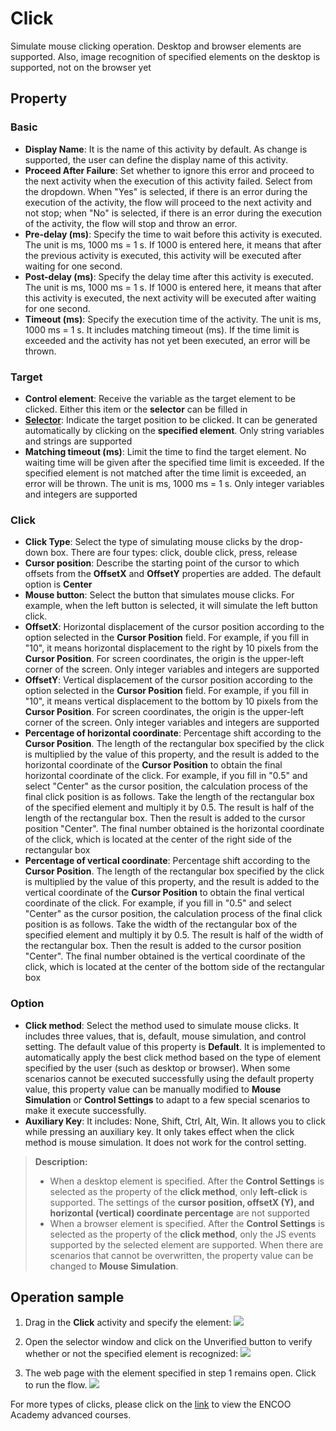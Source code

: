 # Click

Simulate mouse clicking operation. Desktop and browser elements are supported. Also, image recognition of specified elements on the desktop is supported, not on the browser yet

## Property

### Basic

- **Display Name**: It is the name of this activity by default. As change is supported, the user can define the display name of this activity.
- **Proceed After Failure**: Set whether to ignore this error and proceed to the next activity when the execution of this activity failed. Select from the dropdown. When "Yes" is selected, if there is an error during the execution of the activity, the flow will proceed to the next activity and not stop; when "No" is selected, if there is an error during the execution of the activity, the flow will stop and throw an error.
- **Pre-delay (ms)**: Specify the time to wait before this activity is executed. The unit is ms, 1000 ms = 1 s. If 1000 is entered here, it means that after the previous activity is executed, this activity will be executed after waiting for one second.
- **Post-delay (ms)**: Specify the delay time after this activity is executed. The unit is ms, 1000 ms = 1 s. If 1000 is entered here, it means that after this activity is executed, the next activity will be executed after waiting for one second.
- **Timeout (ms)**: Specify the execution time of the activity. The unit is ms, 1000 ms = 1 s. It includes matching timeout (ms). If the time limit is exceeded and the activity has not yet been executed, an error will be thrown.

### Target

- **Control element**: Receive the variable as the target element to be clicked. Either this item or the **selector** can be filled in
- **[Selector](../Appendix/Selector.md?_v=v2020.4)**: Indicate the target position to be clicked. It can be generated automatically by clicking on the **specified element**. Only string variables and strings are supported
- **Matching timeout (ms)**: Limit the time to find the target element. No waiting time will be given after the specified time limit is exceeded. If the specified element is not matched after the time limit is exceeded, an error will be thrown. The unit is ms, 1000 ms = 1 s. Only integer variables and integers are supported

### Click

- **Click Type**: Select the type of simulating mouse clicks by the drop-down box. There are four types: click, double click, press, release
- **Cursor position**: Describe the starting point of the cursor to which offsets from the **OffsetX** and **OffsetY** properties are added. The default option is **Center**
- **Mouse button**: Select the button that simulates mouse clicks. For example, when the left button is selected, it will simulate the left button click.
- **OffsetX**: Horizontal displacement of the cursor position according to the option selected in the **Cursor Position** field. For example, if you fill in "10", it means horizontal displacement to the right by 10 pixels from the **Cursor Position**. For screen coordinates, the origin is the upper-left corner of the screen. Only integer variables and integers are supported
- **OffsetY**: Vertical displacement of the cursor position according to the option selected in the **Cursor Position** field. For example, if you fill in "10", it means vertical displacement to the bottom by 10 pixels from the **Cursor Position**. For screen coordinates, the origin is the upper-left corner of the screen. Only integer variables and integers are supported
- **Percentage of horizontal coordinate**: Percentage shift according to the **Cursor Position**. The length of the rectangular box specified by the click is multiplied by the value of this property, and the result is added to the horizontal coordinate of the **Cursor Position** to obtain the final horizontal coordinate of the click. For example, if you fill in "0.5" and select "Center" as the cursor position, the calculation process of the final click position is as follows. Take the length of the rectangular box of the specified element and multiply it by 0.5. The result is half of the length of the rectangular box. Then the result is added to the cursor position "Center". The final number obtained is the horizontal coordinate of the click, which is located at the center of the right side of the rectangular box
- **Percentage of vertical coordinate**: Percentage shift according to the **Cursor Position**. The length of the rectangular box specified by the click is multiplied by the value of this property, and the result is added to the vertical coordinate of the **Cursor Position** to obtain the final vertical coordinate of the click. For example, if you fill in "0.5" and select "Center" as the cursor position, the calculation process of the final click position is as follows. Take the width of the rectangular box of the specified element and multiply it by 0.5. The result is half of the width of the rectangular box. Then the result is added to the cursor position "Center". The final number obtained is the vertical coordinate of the click, which is located at the center of the bottom side of the rectangular box

### Option

- **Click method**: Select the method used to simulate mouse clicks. It includes three values, that is, default, mouse simulation, and control setting. The default value of this property is **Default**. It is implemented to automatically apply the best click method based on the type of element specified by the user (such as desktop or browser). When some scenarios cannot be executed successfully using the default property value, this property value can be manually modified to **Mouse Simulation** or **Control Settings** to adapt to a few special scenarios to make it execute successfully.
- **Auxiliary Key**: It includes: None, Shift, Ctrl, Alt, Win. It allows you to click while pressing an auxiliary key. It only takes effect when the click method is mouse simulation. It does not work for the control setting.

> **Description:**
> 
> - When a desktop element is specified. After the <b>Control Settings</b> is selected as the property of the <b>click method</b>, only <b>left-click</b> is supported. The settings of the <b>cursor position, offsetX (Y), and horizontal (vertical) coordinate percentage</b> are not supported
> - When a browser element is specified. After the <b>Control Settings</b> is selected as the property of the <b>click method</b>, only the JS events supported by the selected element are supported. When there are scenarios that cannot be overwritten, the property value can be changed to <b>Mouse Simulation</b>.

## Operation sample

1. Drag in the **Click** activity and specify the element: ![](https://docimages.blob.core.chinacloudapi.cn/images/Amanda/%E7%95%8C%E9%9D%A2%E6%88%AA%E5%9B%BE/Click/Click1.png)

2. Open the selector window and click on the Unverified button to verify whether or not the specified element is recognized: ![](https://docimages.blob.core.chinacloudapi.cn/images/Amanda/%E7%95%8C%E9%9D%A2%E6%88%AA%E5%9B%BE/Click/Click2.png)

3. The web page with the element specified in step 1 remains open. Click to run the flow. ![](https://docimages.blob.core.chinacloudapi.cn/images/Amanda/%E7%95%8C%E9%9D%A2%E6%88%AA%E5%9B%BE/Click/Click3.png)

For more types of clicks, please click on the [link](https://academy.encoo.com/learn/unit-detail/33) to view the ENCOO Academy advanced courses.
